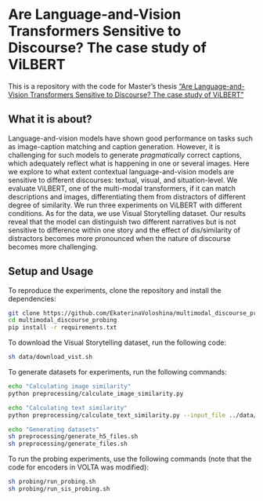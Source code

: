 # Are Language-and-Vision Transformers Sensitive to Discourse? The case study of ViLBERT

This is a repository with the code for Master’s thesis [“Are Language-and-Vision Transformers Sensitive to Discourse? The case study of ViLBERT”](https://github.com/EkaterinaVoloshina/multimodal_discourse_probing/blob/main/thesis_text.pdf)

## What it is about?

Language-and-vision models have shown good performance on tasks such as image-caption matching and caption generation. However, it is challenging for such models to generate *pragmatically* correct captions, which adequately reflect what is happening in one or several images. Here we explore to what extent contextual language-and-vision models are sensitive to different discourses: textual, visual, and situation-level.
We evaluate ViLBERT, one of the multi-modal transformers, if it can match descriptions and images, differentiating them from distractors of different degree of similarity. We run three experiments on ViLBERT with different conditions. As for the data, we use Visual Storytelling dataset. 
Our results reveal that the model can distinguish two different narratives but is not sensitive to difference within one story and the effect of dis/similarity of distractors becomes more pronounced when the nature of discourse becomes more challenging.

## Setup and Usage

To reproduce the experiments, clone the repository and install the dependencies:

```bash
git clone https://github.com/EkaterinaVoloshina/multimodal_discourse_probing
cd multimodal_discourse_probing
pip install -r requirements.txt
```

To download the Visual Storytelling dataset, run the following code:

```bash
sh data/download_vist.sh
```

To generate datasets for experiments, run the following commands:

```bash
echo "Calculating image similarity"
python preprocessing/calculate_image_similarity.py

echo "Calculating text similarity"
python preprocessing/calculate_text_similarity.py --input_file ../data/preprocessed_sis/caption_test.json --device cuda --split test_sis

echo "Generating datasets"
sh preprocessing/generate_h5_files.sh
sh preprocessing/generate_files.sh
```

To run the probing experiments, use the following commands (note that the code for encoders in VOLTA was modified):

```bash
sh probing/run_probing.sh
sh probing/run_sis_probing.sh
```
